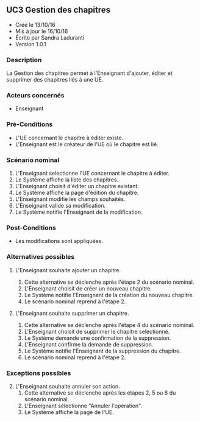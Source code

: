 ## UC3 Gestion des chapitres

* Créé le 13/10/16
* Mis à jour le 16/10/16
* Écrite par Sandra Laduranti
* Version 1.0.1

### Description

La Gestion des chapitres permet à l'Enseignant d'ajouter, éditer et supprimer des chapitres liés à une UE.

### Acteurs concernés

* Enseignant

### Pré-Conditions

* L'UE concernant le chapitre à éditer existe.
* L'Enseignant est le créateur de l'UE où le chapitre est lié.

### Scénario nominal

1. L'Enseignant selectionne l'UE concernant le chapitre à éditer.
2. Le Système affiche la liste des chapitres.
3. L'Enseignant choisit d'éditer un chapitre existant.
4. Le Système affiche la page d'édition du chapitre.
5. L'Enseignant modifie les champs souhaités.
6. L'Enseignant valide sa modification.
7. Le Système notifie l'Enseignant de la modification.

### Post-Conditions

* Les modifications sont appliquées.

### Alternatives possibles

1. L'Enseignant souhaite ajouter un chapitre.
    1. Cette alternative se déclenche après l'étape 2 du scénario nominal.
    2. L'Enseignant choisit de créer un nouveau chapitre.
    3. Le Système notifie l'Enseignant de la création du nouveau chapitre.
    4. Le scénario nominal reprend à l'étape 2.

2. L'Enseignant souhaite supprimer un chapitre.
    1. Cette alternative se déclenche après l'étape 4 du scénario nominal.
    2. L'Enseignant choisit de supprimer le chapitre selectionné.
    3. Le Système demande une confirmation de la suppression.
    4. L'Enseignant confirme la demande de suppression.
    5. Le Système notifie l'Enseignant de la suppression du chapitre.
    6. Le scénario nominal reprend à l'étape 2.

### Exceptions possibles

2. L'Enseignant souhaite annuler son action.
    1. Cette alternative se déclenche après les étapes 2, 5 ou 6 du scénario nominal.
    2. L'Enseignant sélectionne "Annuler l'opération".
    3. Le Système affiche la page de l'UE.
